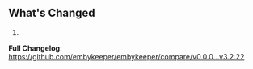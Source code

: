 ## What's Changed

1.

**Full Changelog**: https://github.com/embykeeper/embykeeper/compare/v0.0.0...v3.2.22
